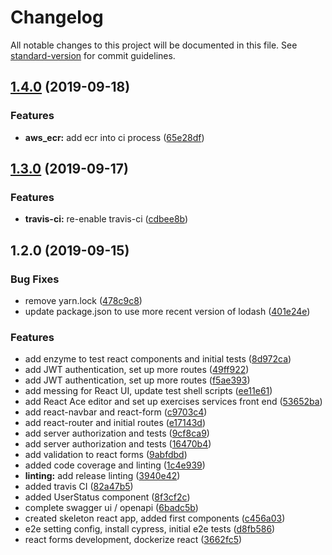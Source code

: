 # Changelog

All notable changes to this project will be documented in this file. See [standard-version](https://github.com/conventional-changelog/standard-version) for commit guidelines.

## [1.4.0](https://github.com/darylwalsh/small-batch-react/compare/v1.3.0...v1.4.0) (2019-09-18)


### Features

* **aws_ecr:** add ecr into ci process ([65e28df](https://github.com/darylwalsh/small-batch-react/commit/65e28df))

## [1.3.0](https://github.com/darylwalsh/small-batch-react/compare/v1.2.0...v1.3.0) (2019-09-17)


### Features

* **travis-ci:** re-enable travis-ci ([cdbee8b](https://github.com/darylwalsh/small-batch-react/commit/cdbee8b))

## 1.2.0 (2019-09-15)


### Bug Fixes

* remove yarn.lock ([478c9c8](https://github.com/darylwalsh/small-batch-react/commit/478c9c8))
* update package.json to use more recent version of lodash ([401e24e](https://github.com/darylwalsh/small-batch-react/commit/401e24e))


### Features

* add enzyme to test react components and initial tests ([8d972ca](https://github.com/darylwalsh/small-batch-react/commit/8d972ca))
* add JWT authentication, set up more routes ([49ff922](https://github.com/darylwalsh/small-batch-react/commit/49ff922))
* add JWT authentication, set up more routes ([f5ae393](https://github.com/darylwalsh/small-batch-react/commit/f5ae393))
* add messing for React UI, update test shell scripts ([ee11e61](https://github.com/darylwalsh/small-batch-react/commit/ee11e61))
* add React Ace editor and set up exercises services front end ([53652ba](https://github.com/darylwalsh/small-batch-react/commit/53652ba))
* add react-navbar and react-form ([c9703c4](https://github.com/darylwalsh/small-batch-react/commit/c9703c4))
* add react-router and initial routes ([e17143d](https://github.com/darylwalsh/small-batch-react/commit/e17143d))
* add server authorization and tests ([9cf8ca9](https://github.com/darylwalsh/small-batch-react/commit/9cf8ca9))
* add server authorization and tests ([16470b4](https://github.com/darylwalsh/small-batch-react/commit/16470b4))
* add validation to react forms ([9abfdbd](https://github.com/darylwalsh/small-batch-react/commit/9abfdbd))
* added code coverage and linting ([1c4e939](https://github.com/darylwalsh/small-batch-react/commit/1c4e939))
* **linting:** add release linting ([3940e42](https://github.com/darylwalsh/small-batch-react/commit/3940e42))
* added travis CI ([82a47b5](https://github.com/darylwalsh/small-batch-react/commit/82a47b5))
* added UserStatus component ([8f3cf2c](https://github.com/darylwalsh/small-batch-react/commit/8f3cf2c))
* complete swagger ui / openapi ([6badc5b](https://github.com/darylwalsh/small-batch-react/commit/6badc5b))
* created skeleton react app, added first components ([c456a03](https://github.com/darylwalsh/small-batch-react/commit/c456a03))
* e2e setting config, install cypress, initial e2e tests ([d8fb586](https://github.com/darylwalsh/small-batch-react/commit/d8fb586))
* react forms development, dockerize react ([3662fc5](https://github.com/darylwalsh/small-batch-react/commit/3662fc5))
